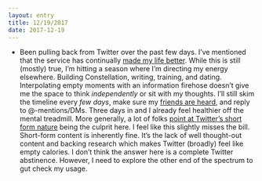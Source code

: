 ```yaml
---
layout: entry
title: 12/19/2017
date: 2017-12-19
---
```


- Been pulling back from Twitter over the past few days. I’ve mentioned that the service has continually [made my life better](https://twitter.com/jasdev/status/845097060349218816). While this is still (mostly) true, I’m hitting a season where I’m directing my energy elsewhere. Building Constellation, writing, training, and dating. Interpolating empty moments with an information firehose doesn’t give me the space to think _independently_ or sit with my thoughts. I’ll still skim the timeline every _few days_, make sure my [friends are heard](https://twitter.com/mb/status/776982859794046976), and reply to @-mentions/DMs. Three days in and I already feel healthier off the mental treadmill. More generally, a lot of folks [point at Twitter’s short form nature](https://dcurt.is/what-i-would-have-written) being the culprit here. I feel like this slightly misses the bill. Short-form content is inherently fine. It’s the lack of well thought-out content and backing research which makes Twitter (broadly) feel like empty calories. I don’t think the answer here is a complete Twitter abstinence. However, I need to explore the other end of the spectrum to gut check my usage.
